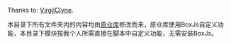 Thanks to: [VirgilClyne](https://github.com/VirgilClyne).

本目录下所有文件夹内的内容均由[原仓库](https://github.com/VirgilClyne/iRingo)修改而来，原仓库使用BoxJs自定义功能，本目录下模块按我个人所需直接在脚本中自定义功能，无需安装BoxJs。